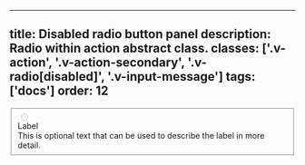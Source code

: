 <!--
 *              Copyright (c) 2025 Visa, Inc.
 *
 * Licensed under the Apache License, Version 2.0 (the "License");
 * you may not use this file except in compliance with the License.
 * You may obtain a copy of the License at
 *
 *         http://www.apache.org/licenses/LICENSE-2.0
 *
 * Unless required by applicable law or agreed to in writing, software
 * distributed under the License is distributed on an "AS IS" BASIS,
 * WITHOUT WARRANTIES OR CONDITIONS OF ANY KIND, either express or implied.
 * See the License for the specific language governing permissions and
 * limitations under the License.
 *
 -->
---
title: Disabled radio button panel
description: Radio within action abstract class.
classes: ['.v-action', '.v-action-secondary', '.v-radio[disabled]', '.v-input-message']
tags: ['docs']
order: 12
---

<div class="v-action v-action-secondary v-flex-col v-radio-panel v-align-items-start">
  <fieldset aria-labelledby="radio-panel-message-2">
    <div class="v-flex v-gap-2" style="inline-size: 100%">
      <input class="v-radio v-flex-shrink-0" disabled="" id="radio-panel-3" type="radio"/>
      <div class="v-flex v-flex-col v-gap-2 v-my-8">
        <label class="v-label v-typography-label-large" for="radio-panel-3">
          Label
        </label>
        <div class="v-input-message" id="radio-panel-message-2">
          This is optional text that can be used to describe the label in more detail.
        </div>
      </div>
    </div>
  </fieldset>
</div>

